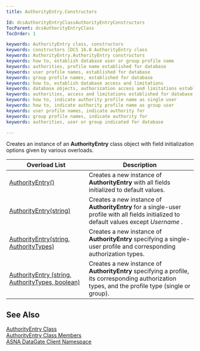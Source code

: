 ```yaml
---
title: AuthorityEntry.Constructors

Id: dcsAuthorityEntryClassAuthorityEntryConstructors
TocParent: dcsAuthorityEntryClass
TocOrder: 1

keywords: AuthorityEntry class, constructors
keywords: constructors [DCS 16.0 AuthorityEntry class
keywords: AuthorityEntry.AuthorityEntry constructors
keywords: how to, establish database user or group profile name
keywords: authorities, profile name established for database
keywords: user profile names, established for database
keywords: group profile names, established for database
keywords: how to, establish database access and limitations
keywords: database objects, authorization access and limitations established
keywords: authorities, access and limitations established for database
keywords: how to, indicate authority profile name as single user
keywords: how to, indicate authority profile name as group user
keywords: user profile names, indicate authority for
keywords: group profile names, indicate authority for
keywords: authorities, user or group indicated for database

---
```


Creates an instance of an **AuthorityEntry** class object with field initialization options given by various overloads.
<br />



| Overload List | Description |
| ---- | ---- |
| [AuthorityEntry()](authority-entry-class-authority-entry-constructor1.html) | Creates a new instance of <span> **AuthorityEntry** </span> with all fields initialized to default values. |
| [AuthorityEntry(string)](authority-entry-class-authority-entry-constructor2.html) | <span>Creates a new instance of <span> **AuthorityEntry** </span> for a single-user profile with all fields initialized to default values except *Username* .</span> |
| [AuthorityEntry(string, AuthorityTypes)](authority-entry-class-authority-entry-constructor3.html) | <span>Creates a new instance of <span> **AuthorityEntry** </span> specifying a single-user profile and corresponding authorization types.</span> |
| [AuthorityEntry (string, AuthorityTypes, boolean)](authority-entry-class-authority-entry-constructor4.html) | <span>Creates a new instance of <span> **AuthorityEntry** </span> specifying a profile, its corresponding authorization types, and the profile type (single or group).</span> |



## See Also


[AuthorityEntry Class](authority-entry-class.html)
      <br />
[AuthorityEntry Class Members](authority-entry-members.html)
      <br />
[ASNA DataGate Client Namespace](datagate-client-namespace.html)

